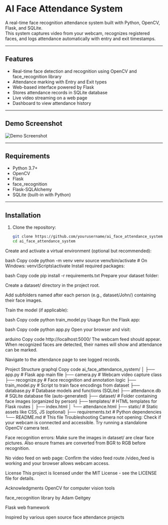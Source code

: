 # AI Face Attendance System

A real-time face recognition attendance system built with Python, OpenCV, Flask, and SQLite.  
This system captures video from your webcam, recognizes registered faces, and logs attendance automatically with entry and exit timestamps.

---

## Features

- Real-time face detection and recognition using OpenCV and face_recognition library  
- Attendance marking with Entry and Exit types  
- Web-based interface powered by Flask  
- Stores attendance records in SQLite database  
- Live video streaming on a web page  
- Dashboard to view attendance history  

---

## Demo Screenshot

![Demo Screenshot](docs/demo_screenshot.png)

---

## Requirements

- Python 3.7+  
- OpenCV  
- Flask  
- face_recognition  
- Flask-SQLAlchemy  
- SQLite (built-in with Python)  

---

## Installation

1. Clone the repository:

   ```bash
   git clone https://github.com/yourusername/ai_face_attendance_system.git
   cd ai_face_attendance_system
Create and activate a virtual environment (optional but recommended):

bash
Copy code
python -m venv venv
source venv/bin/activate   # On Windows: venv\Scripts\activate
Install required packages:

bash
Copy code
pip install -r requirements.txt
Prepare your dataset folder:

Create a dataset/ directory in the project root.

Add subfolders named after each person (e.g., dataset/John/) containing their face images.

Train the model (if applicable):

bash
Copy code
python train_model.py
Usage
Run the Flask app:

bash
Copy code
python app.py
Open your browser and visit:

arduino
Copy code
http://localhost:5000/
The webcam feed should appear. When recognized faces are detected, their names will show and attendance can be marked.

Navigate to the attendance page to see logged records.

Project Structure
graphql
Copy code
ai_face_attendance_system/
│
├── app.py               # Flask app main file
├── camera.py            # Webcam video capture class
├── recognize.py         # Face recognition and annotation logic
├── train_model.py       # Script to train face encodings from dataset
├── database.py          # Database models and functions (SQLite)
├── attendance.db        # SQLite database file (auto-generated)
├── dataset/             # Folder containing face images (organized by person)
├── templates/           # HTML templates for Flask routes
│   ├── index.html
│   └── attendance.html
├── static/              # Static assets like CSS, JS (optional)
├── requirements.txt     # Python dependencies
└── README.md            # This file
Troubleshooting
Camera not opening:
Check if your webcam is connected and accessible. Try running a standalone OpenCV camera test.

Face recognition errors:
Make sure the images in dataset/ are clear face pictures. Also ensure frames are converted from BGR to RGB before recognition.

No video feed on web page:
Confirm the video feed route /video_feed is working and your browser allows webcam access.

License
This project is licensed under the MIT License - see the LICENSE file for details.

Acknowledgments
OpenCV for computer vision tools

face_recognition library by Adam Geitgey

Flask web framework

Inspired by various open source face attendance projects